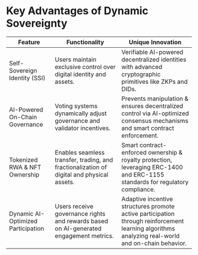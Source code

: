 # Key Advantages of Dynamic Sovereignty

| Feature                            | Functionality                                                                             | Unique Innovation                                                                                                                                |
| ---------------------------------- | ----------------------------------------------------------------------------------------- | ------------------------------------------------------------------------------------------------------------------------------------------------ |
| Self-Sovereign Identity (SSI)      | Users maintain exclusive control over digital identity and assets.                        | Verifiable AI-powered decentralized identities with advanced cryptographic primitives like ZKPs and DIDs.                                        |
| AI-Powered On-Chain Governance     | Voting systems dynamically adjust governance and validator incentives.                    | Prevents manipulation & ensures decentralized control via AI-optimized consensus mechanisms and smart contract enforcement.                      |
| Tokenized RWA & NFT Ownership      | Enables seamless transfer, trading, and fractionalization of digital and physical assets. | Smart contract-enforced ownership & royalty protection, leveraging ERC-1400 and ERC-1155 standards for regulatory compliance.                    |
| Dynamic AI-Optimized Participation | Users receive governance rights and rewards based on AI-generated engagement metrics.     | Adaptive incentive structures promote active participation through reinforcement learning algorithms analyzing real-world and on-chain behavior. |
